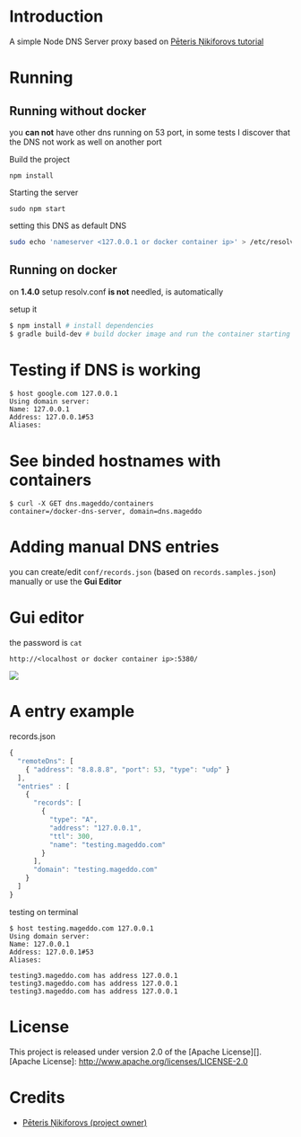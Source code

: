 # Introduction

A simple Node DNS Server proxy based on [Pēteris Ņikiforovs tutorial](https://peteris.rocks/blog/dns-proxy-server-in-node-js-with-ui/)

# Running

## Running without docker

you **can not** have other dns running on 53 port, in some tests I discover that the DNS not work as well on another port

Build the project 

	npm install

Starting the server 

	sudo npm start

setting this DNS as default DNS

```bash
sudo echo 'nameserver <127.0.0.1 or docker container ip>' > /etc/resolv.conf
```

## Running on docker

on **1.4.0** setup resolv.conf **is not** needled, is automatically

setup it

```bash
$ npm install # install dependencies
$ gradle build-dev # build docker image and run the container starting the app
```

# Testing if DNS is working

	$ host google.com 127.0.0.1
	Using domain server:
	Name: 127.0.0.1
	Address: 127.0.0.1#53
	Aliases:


# See binded hostnames with containers

	$ curl -X GET dns.mageddo/containers
	container=/docker-dns-server, domain=dns.mageddo

# Adding manual DNS entries

you can create/edit `conf/records.json` (based on `records.samples.json`) manually or use the **Gui Editor**

# Gui editor

the password is `cat`

	http://<localhost or docker container ip>:5380/
	
![](https://peteris.rocks/blog/dns-proxy-server-in-node-js-with-ui/dns.png)

# A entry example

records.json

```javascript
{
  "remoteDns": [
    { "address": "8.8.8.8", "port": 53, "type": "udp" }
  ],
  "entries" : [
    {
      "records": [
        {
          "type": "A",
          "address": "127.0.0.1",
          "ttl": 300,
          "name": "testing.mageddo.com"
        }
      ],
      "domain": "testing.mageddo.com"
    }
  ]
}
```

testing on terminal 

	$ host testing.mageddo.com 127.0.0.1
	Using domain server:
	Name: 127.0.0.1
	Address: 127.0.0.1#53
	Aliases: 

	testing3.mageddo.com has address 127.0.0.1
	testing3.mageddo.com has address 127.0.0.1
	testing3.mageddo.com has address 127.0.0.1

# License

This project is released under version 2.0 of the [Apache License][].
[Apache License]: http://www.apache.org/licenses/LICENSE-2.0

# Credits
* [Pēteris Ņikiforovs (project owner)](https://peteris.rocks/)

